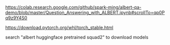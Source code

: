 https://colab.research.google.com/github/spark-ming/albert-qa-demo/blob/master/Question_Answering_with_ALBERT.ipynb#scrollTo=qp0Pq9z9Y4S0

https://download.pytorch.org/whl/torch_stable.html

search "albert huggingface pretrained squad2" to download models